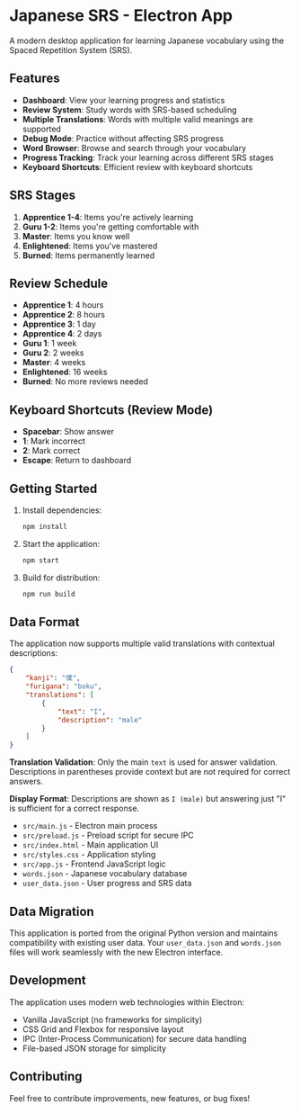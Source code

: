 # Japanese SRS - Electron App

A modern desktop application for learning Japanese vocabulary using the Spaced Repetition System (SRS).

## Features

- **Dashboard**: View your learning progress and statistics
- **Review System**: Study words with SRS-based scheduling
- **Multiple Translations**: Words with multiple valid meanings are supported
- **Debug Mode**: Practice without affecting SRS progress
- **Word Browser**: Browse and search through your vocabulary
- **Progress Tracking**: Track your learning across different SRS stages
- **Keyboard Shortcuts**: Efficient review with keyboard shortcuts

## SRS Stages

1. **Apprentice 1-4**: Items you're actively learning
2. **Guru 1-2**: Items you're getting comfortable with
3. **Master**: Items you know well
4. **Enlightened**: Items you've mastered
5. **Burned**: Items permanently learned

## Review Schedule

- **Apprentice 1**: 4 hours
- **Apprentice 2**: 8 hours
- **Apprentice 3**: 1 day
- **Apprentice 4**: 2 days
- **Guru 1**: 1 week
- **Guru 2**: 2 weeks
- **Master**: 4 weeks
- **Enlightened**: 16 weeks
- **Burned**: No more reviews needed

## Keyboard Shortcuts (Review Mode)

- **Spacebar**: Show answer
- **1**: Mark incorrect
- **2**: Mark correct
- **Escape**: Return to dashboard

## Getting Started

1. Install dependencies:
   ```bash
   npm install
   ```

2. Start the application:
   ```bash
   npm start
   ```

3. Build for distribution:
   ```bash
   npm run build
   ```

## Data Format

The application now supports multiple valid translations with contextual descriptions:

```json
{
    "kanji": "僕",
    "furigana": "boku", 
    "translations": [
        {
            "text": "I",
            "description": "male"
        }
    ]
}
```

**Translation Validation**: Only the main `text` is used for answer validation. Descriptions in parentheses provide context but are not required for correct answers.

**Display Format**: Descriptions are shown as `I (male)` but answering just "I" is sufficient for a correct response.

- `src/main.js` - Electron main process
- `src/preload.js` - Preload script for secure IPC
- `src/index.html` - Main application UI
- `src/styles.css` - Application styling
- `src/app.js` - Frontend JavaScript logic
- `words.json` - Japanese vocabulary database
- `user_data.json` - User progress and SRS data

## Data Migration

This application is ported from the original Python version and maintains compatibility with existing user data. Your `user_data.json` and `words.json` files will work seamlessly with the new Electron interface.

## Development

The application uses modern web technologies within Electron:
- Vanilla JavaScript (no frameworks for simplicity)
- CSS Grid and Flexbox for responsive layout
- IPC (Inter-Process Communication) for secure data handling
- File-based JSON storage for simplicity

## Contributing

Feel free to contribute improvements, new features, or bug fixes!
